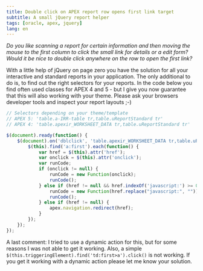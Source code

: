 ```yaml
---
title: Double click on APEX report row opens first link target
subtitle: A small jQuery report helper
tags: [oracle, apex, jquery]
lang: en
---
```


_Do you like scanning a report for certain information and then moving the mouse to the first column to click the small link for details or a edit form?
Would it be nice to double click anywhere on the row to open the first link?_

With a little help of jQuery on page zero you have the solution for all your interactive and standard reports in your application. The only additional to do is, to find out the right selectors for your reports. In the code below you find often used classes for APEX 4 and 5 - but I give you now guarantee that this will also working with your theme. Please ask your browsers developer tools and inspect your report layouts ;-)

```javascript
// Selectors depending on your theme/template
// APEX 5: 'table.a-IRR-table tr,table.uReportStandard tr'
// APEX 4: 'table.apexir_WORKSHEET_DATA tr,table.uReportStandard tr'

$(document).ready(function() {
    $(document).on('dblclick', 'table.apexir_WORKSHEET_DATA tr,table.uReportStandard tr', function() {
        $(this).find('a:first').each(function() {
            var href = $(this).attr('href');
            var onclick = $(this).attr('onclick');
            var runCode;
            if (onclick != null) {
                runCode = new Function(onclick);
                runCode();
            } else if (href != null && href.indexOf('javascript:') >= 0) {
                runCode = new Function(href.replace("javascript:", ""));
                runCode();
            } else if (href != null) {
                apex.navigation.redirect(href);
            }
        });
    });
});
```

A last comment: I tried to use a dynamic action for this, but for some reasons I was not able to get it working. Also, a simple `$(this.triggeringElement).find('td:first>a').click()` is not working. If you get it working with a dynamic action please let me know your solution.
